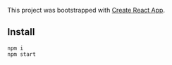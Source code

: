 This project was bootstrapped with [Create React App](https://github.com/facebookincubator/create-react-app).

## Install

```
npm i
npm start
```
